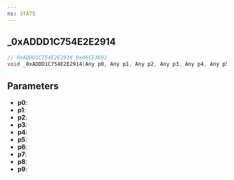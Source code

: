 ```yaml
---
ns: STATS
---
```

## _0xADDD1C754E2E2914

```c
// 0xADDD1C754E2E2914 0x06CE3692
void _0xADDD1C754E2E2914(Any p0, Any p1, Any p2, Any p3, Any p4, Any p5, Any p6, Any p7, Any p8, Any p9);
```


## Parameters
* **p0**: 
* **p1**: 
* **p2**: 
* **p3**: 
* **p4**: 
* **p5**: 
* **p6**: 
* **p7**: 
* **p8**: 
* **p9**: 

